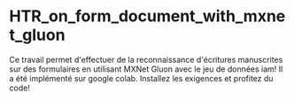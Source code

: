 # HTR_on_form_document_with_mxnet_gluon

Ce travail permet d'effectuer de la reconnaissance d'écritures manuscrites sur des formulaires en utilisant MXNet Gluon avec le jeu de données iam! Il a été implémenté sur google colab. Installez les exigences et profitez du code!
